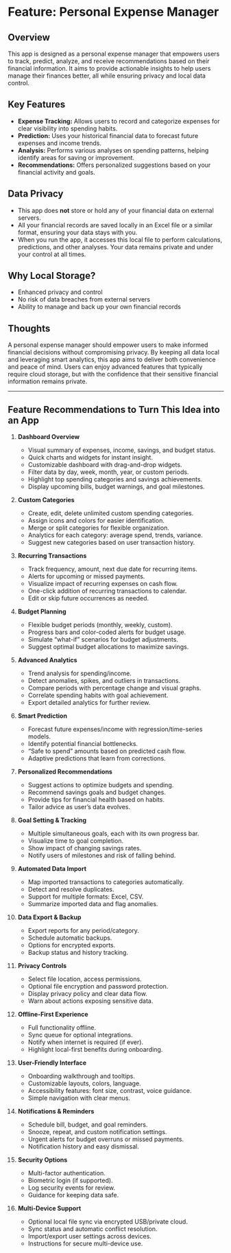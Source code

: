# Feature: Personal Expense Manager

## Overview
This app is designed as a personal expense manager that empowers users to track, predict, analyze, and receive recommendations based on their financial information. It aims to provide actionable insights to help users manage their finances better, all while ensuring privacy and local data control.

## Key Features
- **Expense Tracking:** Allows users to record and categorize expenses for clear visibility into spending habits.
- **Prediction:** Uses your historical financial data to forecast future expenses and income trends.
- **Analysis:** Performs various analyses on spending patterns, helping identify areas for saving or improvement.
- **Recommendations:** Offers personalized suggestions based on your financial activity and goals.

## Data Privacy
- This app does **not** store or hold any of your financial data on external servers.
- All your financial records are saved locally in an Excel file or a similar format, ensuring your data stays with you.
- When you run the app, it accesses this local file to perform calculations, predictions, and other analyses. Your data remains private and under your control at all times.

## Why Local Storage?
- Enhanced privacy and control
- No risk of data breaches from external servers
- Ability to manage and back up your own financial records

## Thoughts
A personal expense manager should empower users to make informed financial decisions without compromising privacy. By keeping all data local and leveraging smart analytics, this app aims to deliver both convenience and peace of mind. Users can enjoy advanced features that typically require cloud storage, but with the confidence that their sensitive financial information remains private.

---

## Feature Recommendations to Turn This Idea into an App

1. **Dashboard Overview**
   - Visual summary of expenses, income, savings, and budget status.
   - Quick charts and widgets for instant insight.
   - Customizable dashboard with drag-and-drop widgets.
   - Filter data by day, week, month, year, or custom periods.
   - Highlight top spending categories and savings achievements.
   - Display upcoming bills, budget warnings, and goal milestones.

2. **Custom Categories**
   - Create, edit, delete unlimited custom spending categories.
   - Assign icons and colors for easier identification.
   - Merge or split categories for flexible organization.
   - Analytics for each category: average spend, trends, variance.
   - Suggest new categories based on user transaction history.

3. **Recurring Transactions**
   - Track frequency, amount, next due date for recurring items.
   - Alerts for upcoming or missed payments.
   - Visualize impact of recurring expenses on cash flow.
   - One-click addition of recurring transactions to calendar.
   - Edit or skip future occurrences as needed.

4. **Budget Planning**
   - Flexible budget periods (monthly, weekly, custom).
   - Progress bars and color-coded alerts for budget usage.
   - Simulate “what-if” scenarios for budget adjustments.
   - Suggest optimal budget allocations to maximize savings.

5. **Advanced Analytics**
   - Trend analysis for spending/income.
   - Detect anomalies, spikes, and outliers in transactions.
   - Compare periods with percentage change and visual graphs.
   - Correlate spending habits with goal achievement.
   - Export detailed analytics for further review.

6. **Smart Prediction**
   - Forecast future expenses/income with regression/time-series models.
   - Identify potential financial bottlenecks.
   - “Safe to spend” amounts based on predicted cash flow.
   - Adaptive predictions that learn from corrections.

7. **Personalized Recommendations**
   - Suggest actions to optimize budgets and spending.
   - Recommend savings goals and budget changes.
   - Provide tips for financial health based on habits.
   - Tailor advice as user’s data evolves.

8. **Goal Setting & Tracking**
   - Multiple simultaneous goals, each with its own progress bar.
   - Visualize time to goal completion.
   - Show impact of changing savings rates.
   - Notify users of milestones and risk of falling behind.

9. **Automated Data Import**
   - Map imported transactions to categories automatically.
   - Detect and resolve duplicates.
   - Support for multiple formats: Excel, CSV.
   - Summarize imported data and flag anomalies.

10. **Data Export & Backup**
    - Export reports for any period/category.
    - Schedule automatic backups.
    - Options for encrypted exports.
    - Backup status and history tracking.

11. **Privacy Controls**
    - Select file location, access permissions.
    - Optional file encryption and password protection.
    - Display privacy policy and clear data flow.
    - Warn about actions exposing sensitive data.

12. **Offline-First Experience**
    - Full functionality offline.
    - Sync queue for optional integrations.
    - Notify when internet is required (if ever).
    - Highlight local-first benefits during onboarding.

13. **User-Friendly Interface**
    - Onboarding walkthrough and tooltips.
    - Customizable layouts, colors, language.
    - Accessibility features: font size, contrast, voice guidance.
    - Simple navigation with clear menus.

14. **Notifications & Reminders**
    - Schedule bill, budget, and goal reminders.
    - Snooze, repeat, and custom notification settings.
    - Urgent alerts for budget overruns or missed payments.
    - Notification history and easy dismissal.

15. **Security Options**
    - Multi-factor authentication.
    - Biometric login (if supported).
    - Log security events for review.
    - Guidance for keeping data safe.

16. **Multi-Device Support**
    - Optional local file sync via encrypted USB/private cloud.
    - Sync status and automatic conflict resolution.
    - Import/export user settings across devices.
    - Instructions for secure multi-device use.